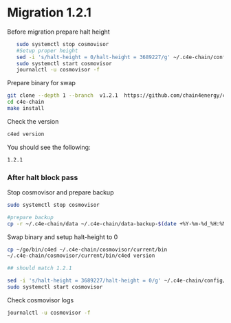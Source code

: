 <!--
order: 13
-->

# Migration 1.2.1

Before migration prepare halt height
```bash
   sudo systemctl stop cosmovisor
   #Setup proper height
   sed -i 's/halt-height = 0/halt-height = 3689227/g' ~/.c4e-chain/config/app.toml
   sudo systemctl start cosmovisor
   journalctl -u cosmovisor -f
```



Prepare binary for swap
```bash
git clone --depth 1 --branch  v1.2.1  https://github.com/chain4energy/c4e-chain.git
cd c4e-chain
make install
```

Check the version
```bash
c4ed version
```

You should see the following:
```bash
1.2.1
```


### After halt block pass

Stop cosmovisor and prepare backup
```bash
sudo systemctl stop cosmovisor

#prepare backup
cp -r ~/.c4e-chain/data ~/.c4e-chain/data-backup-$(date +%Y-%m-%d_%H:%M)
```

Swap binary and setup halt-height to 0
```bash
cp ~/go/bin/c4ed ~/.c4e-chain/cosmovisor/current/bin
~/.c4e-chain/cosmovisor/current/bin/c4ed version

## should match 1.2.1

sed -i 's/halt-height = 3689227/halt-height = 0/g' ~/.c4e-chain/config/app.toml
sudo systemctl start cosmovisor
```

Check cosmovisor logs
```bash
journalctl -u cosmovisor -f
```

